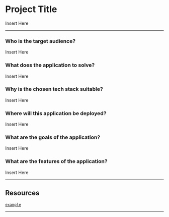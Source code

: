 # Project Title
<p align="justify">
Insert Here
</p>

---
### Who is the target audience?
<p align="justify">
Insert Here
</p>

### What does the application to solve?
<p align="justify">
Insert Here
</p>

### Why is the chosen tech stack suitable?
<p align="justify">
Insert Here
</p>

### Where will this application be deployed?
<p align="justify">
Insert Here
</p>

### What are the goals of the application?
<p align="justify">
Insert Here
</p>

### What are the features of the application?
<p align="justify">
Insert Here
</p>

---


## Resources
[`example`]()

---
